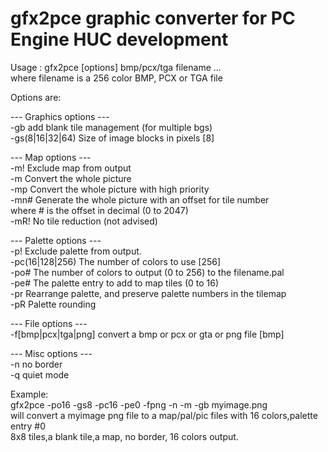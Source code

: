 # gfx2pce graphic converter for PC Engine HUC development

Usage : gfx2pce [options] bmp/pcx/tga filename ...  
  where filename is a 256 color BMP, PCX or TGA file  
  
Options are:  
  
--- Graphics options ---  
-gb               add blank tile management (for multiple bgs)  
-gs(8|16|32|64)   Size of image blocks in pixels [8]  
  
--- Map options ---  
-m!               Exclude map from output  
-m                Convert the whole picture  
-mp               Convert the whole picture with high priority  
-mn#              Generate the whole picture with an offset for tile number  
                   where # is the offset in decimal (0 to 2047)  
-mR!              No tile reduction (not advised)  
  
--- Palette options ---  
-p!               Exclude palette from output.  
-pc(16|128|256)   The number of colors to use [256]  
-po#              The number of colors to output (0 to 256) to the filename.pal  
-pe#              The palette entry to add to map tiles (0 to 16)  
-pr               Rearrange palette, and preserve palette numbers in the tilemap  
-pR               Palette rounding  
  
--- File options ---  
-f[bmp|pcx|tga|png]   convert a bmp or pcx or gta or png file [bmp]  
  
--- Misc options ---  
-n                no border  
-q                quiet mode  
  
Example:  
gfx2pce -po16 -gs8 -pc16 -pe0 -fpng -n -m -gb myimage.png  
  will convert a myimage png file to a map/pal/pic files with 16 colors,palette entry #0  
  8x8 tiles,a blank tile,a map, no border, 16 colors output.  
